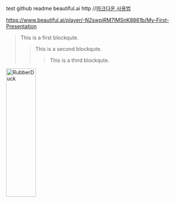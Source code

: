#
test
github
readme
beautiful.ai
http //[마크다운 사용법](https://gist.github.com/ihoneymon/652be052a0727ad59601)

https://www.beautiful.ai/player/-N2swpiRM7lMSnK8861b/My-First-Presentation

> This is a first blockqute.
>	> This is a second blockqute.
>	>	> This is a third blockqute.

<img src="https://post-phinf.pstatic.net/MjAyMjA1MTNfMTAx/MDAxNjUyNDA5MTUwODI4.j9VYworI_pC9YO5ZGxKp42dHlJOmGp6I-kWQsP_iBfYg.tcSsGz-VZgqk03g8aSLft733YiiAmAZaXBnizRAMSrMg.PNG/01.png?type=w1200" width="40%" height="30%" title="px(픽셀) 크기 설정" alt="RubberDuck"></img>
